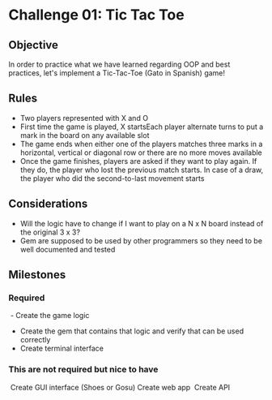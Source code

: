 # Challenge 01: Tic Tac Toe

## Objective
In order to practice what we have learned regarding OOP and best practices, let's implement a Tic-Tac-Toe (Gato in Spanish) game!

## Rules
- Two players represented with X and O
- First time the game is played, X startsEach player alternate turns to put a mark in the board on any available slot
- The game ends when either one of the players matches three marks in a horizontal, vertical or diagonal row or there are no more moves available
- Once the game finishes, players are asked if they want to play again. If they do, the player who lost the previous match starts. In case of a draw, the player who did the second-to-last movement starts

## Considerations
- Will the logic have to change if I want to play on a N x N board instead of the original 3 x 3?
- Gem are supposed to be used by other programmers so they need to be well documented and tested

## Milestones

### Required
 - Create the game logic
 - Create the gem that contains that logic and verify that can be used correctly 
 - Create terminal interface
 
 ### This are not required but nice to have
  Create GUI interface (Shoes or Gosu)
  Create web app 
  Create API
